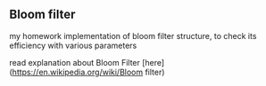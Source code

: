 ## Bloom filter

my homework implementation of bloom filter structure,
to check its efficiency with various parameters

read explanation about Bloom Filter [here](https://en.wikipedia.org/wiki/Bloom filter)